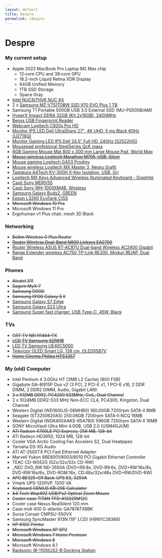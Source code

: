```yaml
---
layout: default
title: Despre
permalink: /despre
---
```


# Despre

### My current setup
- Apple 2023 MacBook Pro Laptop M2 Max chip 
  - 12‑core CPU and 38‑core GPU
  - 16.2-inch Liquid Retina XDR Display
  - 64GB Unified Memory
  - 1TB SSD Storage
  - Space Gray
- [Intel NUC8i7HVK NUC Kit](https://www.amazon.de/gp/product/B07DG7L52T/)
- 2 x [Samsung MZ-V7S1T0BW SSD 970 EVO Plus 1 TB](https://www.amazon.de/gp/product/B07MBQPQ62/)
- Samsung T1 Portable 500GB USB 3.0 External SSD (MU-PS500B/AM)
- [HyperX Impact DDR4 32GB (Kit 2x16GB), 2400MHz](https://www.amazon.de/gp/product/B01BNJL8I4/)
- [Benss USB Fingerprint Reader](https://www.amazon.de/gp/product/B078WKXTT7/)
- [Webcam Logitech C920s Pro HD](https://l.profitshare.ro/l/9569109)
- [Monitor IPS LED Dell UltraSharp 27″, 4K UHD, 5 ms Black 60Hz (U2718Q)](https://l.profitshare.ro/l/10035619)
- [Monitor Gaming LED IPS Dell 24.5″ Full HD, 240Hz (S2522HG)](https://l.profitshare.ro/l/9227703)
- [Mousepad profesional SteelSeries QcK mass](https://www.octav.name/2013/03/mousepad-profesional-steelseries-qck-mass.html)
- [RGB Gaming Mouse Mat 800 x 300 mm Large Mouse Pad, World Map](https://www.amazon.de/-/en/Gaming-Lighting-Colour-Accessories-Computers-black/dp/B0BZZ8VGSV/)
- [~~Mouse wireless Logitech Marathon M705, USB, Silver~~](https://l.profitshare.ro/l/12591054)
- [Mouse gaming Logitech G403 Prodigy](https://l.profitshare.ro/l/12591050)
- [Mouse wireless Logitech MX Master 3, Negru Grafit](https://l.profitshare.ro/l/12591049)
- [Tastatura A4Tech KV-300H X-Key Isolation, USB, Gri](https://l.profitshare.ro/l/12591052)
- [Logitech MX Keys Advanced Wireless Illuminated Keyboard - Graphite](https://l.profitshare.ro/l/12591051)
- [Casti Sony MDRV55](https://l.profitshare.ro/l/12591047)
- [Casti Sony WH-1000XM4B, Wireless](https://l.profitshare.ro/l/12591046)
- [Samsung Galaxy Buds2, GREEN](https://l.profitshare.ro/l/12591034)
- [Epson L3260 EcoTank CISS](https://l.profitshare.ro/l/12591037)
- ~~Microsoft Windows 10 Pro~~
- Microsoft Windows 11 Pro
- Ergohuman v1 Plus chair, mesh 3D Black

### Networking
- ~~Belkin Wireless G Plus Router~~
- [~~Router Wireless Dual-Band N600 Linksys EA2700~~](https://l.profitshare.ro/l/9972886)
- [Router Wireless ASUS RT-AC87U Dual-band Wireless AC2400 Gigabit](https://l.profitshare.ro/l/9973161)
- [Range Extender wireless AC750 TP-Link RE200, Moduri RE/AP, Dual Band](https://l.profitshare.ro/l/5324444)

### Phones
- ~~Alcatel 311~~
- ~~Sagem MyX-7~~
- ~~Samsung D900i~~
- ~~Samsung I9100 Galaxy S II~~
- [Samsung Galaxy S7 Edge](https://l.profitshare.ro/l/9972877)
- [Samsung Galaxy S23 Ultra](https://l.profitshare.ro/l/12591028)
- [Samsung Super fast charger, USB Type-C, 45W, Black](https://l.profitshare.ro/l/12591067)

### TVs
- ~~CRT TV NEI R1484-TX~~
- [~~LCD TV Samsung 32R81B~~](https://www.octav.name/2009/04/lcd-tv-samsung-32r81b.html)
- [LED TV Samsung UE40C5000](https://www.octav.name/2011/04/led-tv-samsung-ue40c5000.html)
- [Televizor OLED Smart LG, 139 cm, OLED55B7V](https://l.profitshare.ro/l/9973894)
- [~~Home Cinema Philips HTS3357~~](https://www.emag.ro/sistem-home-cinema-philips-hts3357-hts3357-12/pd/EJTQMBBBM/)

### My (old) Computer
- Intel Pentium 4 3.0Ghz HT (2MB L2 Cache) (800 FSB)
- Gigabyte GA-8I915P Duo v2 (3 PCI, 2 PCI-E x1, 1 PCI-E x16, 2 DDR DIMM, 2 DDR2 DIMM, Audio, Gigabit LAN)
- ~~2 x 512MB DDR2, PC4200 533MHz, GeiL, Dual Channel~~
- 2 x 1024MB DDR2-533 MHz Non-ECC CL4, PC4300, Kingston, Dual Channel
- Western Digital (WD1600JS-08MHB0) 160.00GB 7200rpm SATA-II 8MB
- Seagate (ST3250620AS) 250.06GB 7200rpm SATA-II NCQ 16MB
- Western Digital (WD6400AAKS-65A7B0) 596GB 7200rpm SATA-II 16MB
- SONY MicroVault Ultra Mini 4.0GB, USB 2.0 (USM4GJUM)
- ~~ATI Radeon X700LE PCI Express, 256 MB, 128-bit~~
- ATI Radeon HD3650, 1024 MB, 128-bit
- Cooler VGA Arctic Cooling Fan Accelero S2, Dual Heatpipes
- Yamaha DS-XG Audio
- ATI AT-2500TX PCI Fast Ethernet Adapter
- Marvell Yukon 88E8001/8003/8010 PCI Gigabit Ethernet Controller
- TEAC CD-W552G (52x/32x/52x CD-RW)
- _NEC DVD_RW ND-3550A (DVD+R9:8x, DVD-R9:6x, DVD+RW:16x/8x, DVD-RW:16x/6x, DVD-ROM:16x, CD:48x/32x/48x DVD+RW/DVD-RW)
- ~~APC BE325-GR Back-UPS ES, 325VA~~
- Vmark UPS-1200VP, 1200 VA
- ~~Keyboard GENIUS KB-29E Calculator~~
- ~~A4 Tech Wop49Z USB/Ps2 Optical Zoom Mouse~~
- ~~Cooler case TITAN TFD-A12025M12C~~
- Cooler case Nexus RealSilent 120 mm
- Case midi 400 G-atlantic GA787ATX8BK
- Sursa Corsair CMPSU-550VX
- Samsung SyncMaster 913N (19″ LCD) (H9NYC28366)
- ~~HP 610C Printer~~
- ~~Microsoft Windows XP SP2~~
- ~~Microsoft Windows 7 Home Premium~~
- ~~Microsoft Windows 8~~
- Microsoft Windows 8.1
- [Raidsonic IB-110StUS2-B Docking Station](https://www.octav.name/2011/04/docking-station-raidsonic-ib-110stus2-b.html)
